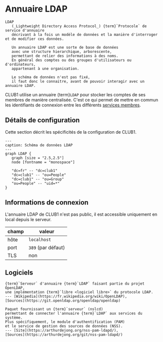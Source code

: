 Annuaire LDAP
=============

```{glossary}
LDAP
   (_Lightweight Directory Access Protocol_) {term}`Protocole` de service d'annuaire
   décrivant à la fois un modèle de données et la manière d'interroger et de modifier ces données.

   Un annuaire LDAP est une sorte de base de données
   avec une structure hierarchique, arborescente,
   permettant de relier des informations à des noms.
   En général des comptes ou des groupes d'utilisateurs ou d'ordinateurs,
   appartenant à une organisation.

   Le schéma de données n'est pas fixé,
   il faut donc le connaitre, avant de pouvoir interagir avec un annuaire LDAP.
```

CLUB1 utilise un annuaire {term}`LDAP` pour stocker les comptes de ses membres
de manière centralisée.
C'est ce qui permet de mettre en commun les identifiants de connexion
entre les différents [services membres](/services-membres.md).


Détails de configuration
------------------------

Cette section décrit les spécificités de la configuration de CLUB1.


```{graphviz}
---
caption: Schéma de données LDAP
---
graph LDAP {
   graph [size = "2.5,2.5"]
   node [fontname = "monospace"]

   "dc=fr" -- "dc=club1"
   "dc=club1" -- "ou=People"
   "dc=club1" -- "ou=Group"
   "ou=People" -- "uid=*"
}
```


Informations de connexion
-------------------------

L'annuaire LDAP de CLUB1 n'est pas public,
il est accessible uniquement en local depuis le serveur.

| champ            | valeur              |
| ---------------- | ------------------- |
| hôte             | `localhost`         |
| port             | `389` (par défaut)  |
| TLS              | non                 |


Logiciels
---------

```{logiciel} slapd
{term}`Serveur` d'annuaire {term}`LDAP` faisant partie du projet OpenLDAP,
une implémentation {term}`libre <logiciel libre>` du protocole LDAP.
--- [Wikipedia](https://fr.wikipedia.org/wiki/OpenLDAP),
[Sources](https://git.openldap.org/openldap/openldap)
```

```{logiciel} nss-pam-ldapd
Paquet fournissant un {term}`serveur` (nslcd)
permettant de connecter l'annuaire {term}`LDAP` aux services du système.
Plus spécifiquement, le module d'authentification (PAM)
et le service de gestion des sources de données (NSS).
--- [Site](https://arthurdejong.org/nss-pam-ldapd/),
[Sources](https://arthurdejong.org/git/nss-pam-ldapd/)
```
